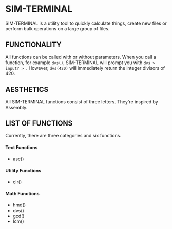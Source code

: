# SIM-TERMINAL

SIM-TERMINAL is a utility tool to quickly calculate things, create new files or perform bulk operations on a large group of files.

## FUNCTIONALITY

All functions can be called with or without parameters.
When you call a function, for example ```dvs()```, SIM-TERMINAL will prompt you with ```dvs > input? > ```.
However, ```dvs(420)``` will immediately return the integer divisors of 420.

## AESTHETICS

All SIM-TERMINAL functions consist of three letters.
They're inspired by Assembly.

## LIST OF FUNCTIONS

Currently, there are three categories and six functions.

#### Text Functions
 - asc()
#### Utility Functions
 - clr()
#### Math Functions
 - hmd()
 - dvs()
 - gcd()
 - lcm()
